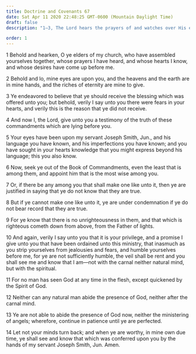 ```yaml
---
title: Doctrine and Covenants 67
date: Sat Apr 11 2020 22:48:25 GMT-0600 (Mountain Daylight Time)
draft: false
description: "1–3, The Lord hears the prayers of and watches over His elders; 4–9, He challenges the wisest person to duplicate the least of His revelations; 10–14, Faithful elders will be quickened by the Spirit and see the face of God."

order: 1
---
```

    
1 Behold and hearken, O ye elders of my church, who have assembled yourselves together, whose prayers I have heard, and whose hearts I know, and whose desires have come up before me.

2 Behold and lo, mine eyes are upon you, and the heavens and the earth are in mine hands, and the riches of eternity are mine to give.

3 Ye endeavored to believe that ye should receive the blessing which was offered unto you; but behold, verily I say unto you there were fears in your hearts, and verily this is the reason that ye did not receive.

4 And now I, the Lord, give unto you a testimony of the truth of these commandments which are lying before you.

5 Your eyes have been upon my servant Joseph Smith, Jun., and his language you have known, and his imperfections you have known; and you have sought in your hearts knowledge that you might express beyond his language; this you also know.

6 Now, seek ye out of the Book of Commandments, even the least that is among them, and appoint him that is the most wise among you.

7 Or, if there be any among you that shall make one like unto it, then ye are justified in saying that ye do not know that they are true.

8 But if ye cannot make one like unto it, ye are under condemnation if ye do not bear record that they are true.

9 For ye know that there is no unrighteousness in them, and that which is righteous cometh down from above, from the Father of lights.

10 And again, verily I say unto you that it is your privilege, and a promise I give unto you that have been ordained unto this ministry, that inasmuch as you strip yourselves from jealousies and fears, and humble yourselves before me, for ye are not sufficiently humble, the veil shall be rent and you shall see me and know that I am—not with the carnal neither natural mind, but with the spiritual.

11 For no man has seen God at any time in the flesh, except quickened by the Spirit of God.

12 Neither can any natural man abide the presence of God, neither after the carnal mind.

13 Ye are not able to abide the presence of God now, neither the ministering of angels; wherefore, continue in patience until ye are perfected.

14 Let not your minds turn back; and when ye are worthy, in mine own due time, ye shall see and know that which was conferred upon you by the hands of my servant Joseph Smith, Jun. Amen.
